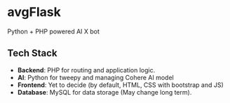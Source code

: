 # avgFlask
Python + PHP powered AI X bot

## Tech Stack
- **Backend**: PHP for routing and application logic.
- **AI**: Python for tweepy and managing Cohere AI model
- **Frontend**: Yet to decide (by default, HTML, CSS with bootstrap and JS)
- **Database**: MySQL for data storage (May change long term).

